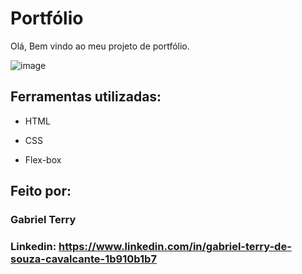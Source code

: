 # Portfólio 
Olá, Bem vindo ao meu projeto de portfólio.

![image](https://user-images.githubusercontent.com/57001918/222996099-a92bdf7e-747c-4b0a-ba1c-1ae19c6d540d.png)

## Ferramentas utilizadas:

* HTML

* CSS

* Flex-box

## Feito por:

### Gabriel Terry

### Linkedin: https://www.linkedin.com/in/gabriel-terry-de-souza-cavalcante-1b910b1b7
